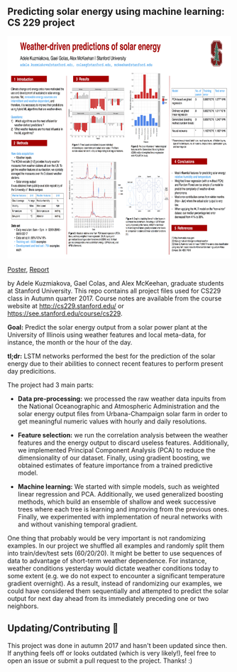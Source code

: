 ## Predicting solar energy using machine learning: CS 229 project

<img src="assets/cs229-project-poster.png" width="756" height="500" />

[Poster](https://github.com/adelekuzmiakova/CS229-machine-learning-solar-energy-predictions/blob/master/assets/cs229-project-poster.png), [Report](https://github.com/adelekuzmiakova/CS229-machine-learning-solar-energy-predictions/blob/master/cs229-final-report.pdf)

by Adele Kuzmiakova, Gael Colas, and Alex McKeehan, graduate students at Stanford University. This repo contains all project files used for CS229 class in Autumn quarter 2017. Course notes are available from the course website at http://cs229.stanford.edu/ or https://see.stanford.edu/course/cs229. 

**Goal:** Predict the solar energy output from a solar power plant at the University of Illinois using weather features and local meta-data, for instance, the month or the hour of the day.

**tl;dr:** LSTM networks performed the best for the prediction of the solar energy due to their abilities to connect recent features to perform present day predicitions.

The project had 3 main parts:

* **Data pre-processing:** we processed the raw weather data inpuits from the National Oceanographic and Atmospheric Administration and the solar energy output files from Urbana-Champaign solar farm in order to get meaningful numeric values with hourly and daily resolutions. 

* **Feature selection:** we run the correlation analysis between the weather features and the energy output to discard useless features. Additionally, we implemented Principal Component Analysis (PCA) to reduce the dimensionality of our dataset. Finally, using gradient boosting, we obtained estimates of feature importance from a trained predictive model.

* **Machine learning:** We started with simple models, such as weighted linear regression and PCA. Additionally, we used generalized boosting methods, which build an ensemble of shallow and week successive trees where each tree is learning and improving from the previous ones. Finally, we experimented with implementation of neural networks with and without vanishing temporal gradient.

One thing that probably would be very important is not randomizing examples. In our project we shuffled all examples and randomly split them into train/dev/test sets (60/20/20). It might be better to use sequences of data to advantage of short-term weather dependence. For instance, weather conditions yesterday would dictate weather conditions today to some extent (e.g. we do not expect to encounter a significant temperature gradient overnight). As a result, instead of randomizing our examples, we could have considered them sequentially and attempted to predict the solar output for next day ahead from its immediately preceding one or two neighbors.

## Updating/Contributing 👋

This project was done in autumn 2017 and hasn't been updated since then. If anything feels off or looks outdated (which is very likely!), feel free to open an issue or submit a pull request to the project. Thanks! :)
